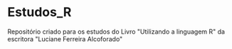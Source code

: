 # Estudos_R
Repositório criado para os estudos do Livro "Utilizando a linguagem R" da escritora "Luciane Ferreira Alcoforado"
